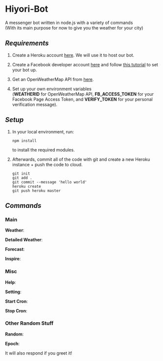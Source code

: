 # Hiyori-Bot
A messenger bot written in node.js with a variety of commands  
(With its main purpose for now to give you the weather for your city)

## *Requirements*

1. Create a Heroku account [here](https://www.heroku.com). We will use it to host our bot.

2. Create a Facebook developer account [here](https://developers.facebook.com/) and follow [this tutorial](https://github.com/jw84/messenger-bot-tutorial#setup-the-facebook-app) to set your bot up.

3. Get an OpenWeatherMap API from [here](http://openweathermap.org/api).

4. Set up your own environment variables  
(**WEATHERID** for OpenWeatherMap API, **FB_ACCESS_TOKEN** for your Facebook Page Access Token, and **VERIFY_TOKEN** for your personal verification message).

## *Setup*

1. In your local environment, run:

    ```
    npm install
    ```
    to install the required modules.

2. Afterwards, commit all of the code with git and create a new Heroku instance + push the code to cloud.

    ```
    git init
    git add .
    git commit --message 'hello world'
    heroku create
    git push heroku master
    ```

## *Commands*

### Main

**Weather**:

**Detailed Weather**:

**Forecast**:

**Inspire**:


### Misc

**Help**:

**Setting**:

**Start Cron**:

**Stop Cron**:


### Other Random Stuff

**Random**:

**Epoch**:

It will also respond if you greet it!
